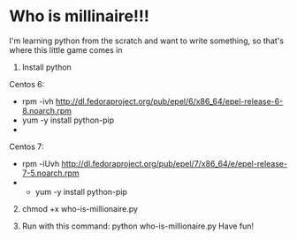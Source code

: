 # Who is millinaire!!!
I'm learning python from the scratch and want to write something, so that's where this little game comes in

1. Install python 

Centos 6: 
- rpm -ivh http://dl.fedoraproject.org/pub/epel/6/x86_64/epel-release-6-8.noarch.rpm
- yum -y install python-pip
- 
Centos 7:
- rpm -iUvh http://dl.fedoraproject.org/pub/epel/7/x86_64/e/epel-release-7-5.noarch.rpm
- - yum -y install python-pip

2. chmod +x who-is-millionaire.py 
 
3. Run with this command: python who-is-millionaire.py
Have fun!
